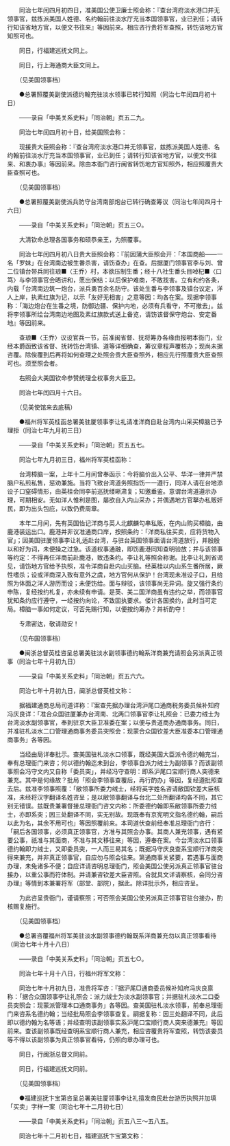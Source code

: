 <!-- { "loadSidebar": true } -->
　　同治七年闰四月初四日，准美国公使卫廉士照会称：『查台湾府淡水港口并无领事官，兹拣派美国人姓德、名约翰前往淡水厅充当本国领事官，业已到任；请转行知该省地方官，以便文书往来』等因前来。相应咨行贵将军查照，转饬该地方官知照可也。

　　同日，行福建巡抚文同上。

　　同日，行上海通商大臣文同上。

　　（见美国领事档）

　　●总署照覆美副使派德约翰充驻淡水领事已转行知照（同治七年闰四月初十日）

　　——录自「中美关系史料」「同治朝」页五二九。

　　同治七年闰四月初十日，给美国照会称：

　　现接贵大臣照会称：『查台湾府淡水港口并无领事官，兹拣派美国人姓德、名约翰前往淡水厅充当本国领事官，业已到任；请转行知该省地方官，以便文书往来、和衷办事』等因前来。除由本衙门咨行闽省转饬地方官知照外，相应照覆贵大臣查照可也。

　　（见美国领事档）

　　●总署照覆美副使派兵防守台湾南部炮台已转行确查筹议（同治七年闰四月十六日）

　　——录自「中美关系史料」「同治朝」页五三○。

　　大清钦命总理各国事务和硕恭亲王，为照覆事。

　　同治七年闰四月初八日贵大臣照会称：『前因蒲大臣照会开：「本国商船——一名「罗妹」在台湾南边被生番杀害，请饬查办」在查。后据厦门领事官李与刘、曾二位镇台带兵同往琅■〈王乔〉村，本欲压制生番；经十八社生番头目啅杞■〈口笃〉与李领事官会晤讲和，愿出保结：以后保护难商，不敢戕害。立有和约各条，内载「台湾南边筑一炮台，派兵勇百余名防守。该处生番与李领事及镇台议定，洋人上岸，执素红旗为记，以示「友好无相害」之意等因：均各在案。现据李领事称：「海边炮台在生番之境，防御边疆、保护内地，必须有兵看守，不可撤去」。兹将李领事所绘台湾南边地图及素红旗款式送上备览，请饬该督保守炮台、安定番地』等因前来。

　　查琅■〈王乔〉议设官兵一节，前准闽省督、抚将筹办各缘由报明本衙门，业经本爵函致该省督、抚转饬台湾镇、道等详细确查，筹议章程声覆核办；现尚未据咨覆。除俟覆到后再将如何查理之处照会贵大臣查照外，相应先行照覆贵大臣查照可也。须至照会者。

　　右照会大美国钦命参赞统理全权事务大臣卫。

　　同治七年闰四月十六日。

　　（见美使馆来去底稿）

　　●福州将军英桂函总署美驻厦领事李让礼请准洋商自赴台湾内山采买樟脑已予理拒（同治七年九月初三日）

　　——录自「中美关系史料」「同治朝」页五五七。

　　同治七年九月初三日，福州将军英桂函称：

　　台湾樟脑一案，上年十二月间曾奉函示：今将脑价出入公平、华洋一律并严禁脑户私煎私售，惩劝兼施。当将飞致台湾道务照指饬一一遵行，同洋人请在台地添设子口窒碍情形，由英桂会同李前巡抚缕晰肃复；知邀垂鉴。意谓台湾道遵示办理，可期相安。无如洋人惟利是图，屡欲自入内山采办；并偶遇地方官拏办私贩奸民，即为出头包庇，以致仍费周章。

　　本年二月间，先有英国怡记洋商与英人北麒麟勾串私贩，在内山购买樟脑，由鹿港装运出口。鹿港并非议准通商口岸，按照条约：「洋商私往买卖，应将货物入官」；因美国驻厦领事李让礼适赴台湾，与驻台英国领事面请台湾道放行，并殷殷以和好为词，未便操之过急。该道权事通融，即饬鹿港同知查明验放；并与该领事等约定：不得再任洋商前赴鹿港，致违条约。李让礼等照会称谢。比李让礼到省谒见，请饬地方官给予执照，准令洋商自赴内山买脑。经英桂以内山系生番所居，厥性嗜杀；设或洋商深入致有意外之虞，地方官何从保护！台湾现未准设子口，且给照为体面之洋人游历而设；未便饬给。面与辩驳，该领事尚无异词。旋又强行条约申陈，复经按约札复，亦未续有申请。是英、美二国洋商虽有违约之举，而领事官犹知条约应行遵守，一经按约向论，不致固执要求。偻计各国换约，此时当可定局。樟脑一事如何定议，可否先赐行知，以便按约筹办？并祈酌夺！

　　专肃密达，敬请勋安！

　　（见布国领事档）

　　●闽浙总督英桂咨呈总署美驻淡水副领事德约翰系洋商兼充请照会另派真正领事（同治七年十月初九日）

　　——录自「中美关系史料」「同治朝」页五六六。

　　同治七年十月初九日，闽浙总督英桂文称：

　　据福建通商总局司道详称：『案查先据办理台湾沪尾口通商税务委员候补知府冯庆良详：「准合众国驻厦兼办台湾南、北两口领事官李让礼照会：已委力绒士为台湾淡水副领事官，奉到驻京大臣卫准委在案；以便与贵道商办通商事务。同日，并准驻札淡水二口管理通商事务委员突照会：现蒙合众国钦差大臣准委本口管理通商事务」各等因。

　　当经由局详奉批示。查美国驻札淡水口领事，既经美国大臣派令德约翰充当，奉有总理衙门来咨；何以德约翰迄未到台，李领事自派力绒士为副领事？而该副领事照会冯守文内又自称「委员突」，并经冯守查明：即系沪尾口宝顺行商人突德来兼充。其中是何缘故？批局「照会李领事查覆后，再行酌办」等因，复经遵批照查去后。兹准李领事照覆：「敝领事所委力绒士，经将英字姓名咨请敝国钦差大臣核准，未经将汉字翻译名姓咨呈；是以敝领事翻译与台北二处所翻译均各不同，其它别无错误。兹既贵兼署督接总理衙门咨文内称：所委德约翰即系敝领事所委力绒士，亦即系突；因三处翻译不同，实无别故。现既奉有京宪明文指名德约翰，嗣后以此为名，其余不用可也」等因照覆前来。本司道伏查前经奉准总理衙门咨行：「嗣后各国领事，必须真正领事官，方准与其照会办事。其商人兼充领事，遇有紧要公事，祇准与其面商，不准与其文移往来」等因，遵奉在案。今台湾淡水口领事德约翰即力绒士，又即委员突，一人而三易其名；既据冯守庆良查系宝顺行洋商突得来兼充，并非真正领事官，自应勿与照会往来。第通商事关紧要，若遇事与面商办理，未免诸多不便；自应详请咨明总理衙门，照会美国公使另派真正领事官驻台接办，以重公事而符体制。并请兼咨钦差大臣咨照。合就具文详请察核，会同分咨办理』等情到本兼署将军（部堂、部院），据此。除详批示外，相应咨呈。

　　为此咨呈贵衙门，谨请察照；可否照会美国公使另派真正领事官驻台接办，酌核赐复施行。

　　（见美国领事档）

　　●总署咨覆福州将军美驻淡水副领事德约翰既系洋商兼充勿以真正领事看待（同治七年十月十八日）

　　——录自「中美关系史料」「同治朝」页五七○。

　　同治七年十月十八日，行福州将军文称：

　　同治七年十月初九日，准贵将军咨：『据沪尾□通商委员候补知府冯庆良禀称：「据合众国领事李让礼照会：派力绒士为淡水副领事官；并据驻札淡水二口委员突照会：现蒙派管理本口通商事务」各等因。查美国驻札淡水领事，前奉总理衙门来咨系名德约翰；当经批局照会李领事查复。嗣据复称：因三处翻译不同，此后即以德约翰为名等语；并经查明该副领事实系沪尾口宝顺行商人突来德兼充』等因前来。查该副领事既经查明系宝顺行商人兼充，相应咨覆贵将军查照，转饬该委员等不得以该副领事为真正领事官看待，仍照向章办理可也。

　　同日，行闽浙总督文同前。

　　同日，行福建巡抚文同前。

　　（见美国领事档）

　　●福建巡抚卞宝第咨呈总署美驻厦领事李让礼擅发商民赴台游历执照并加填「买卖」字样一案（同治七年十二月初七日）

　　——录自「中美关系史料」「同治朝」页五八三～五八五。

　　同治七年十二月初七日，福建巡抚卞宝第文称：

